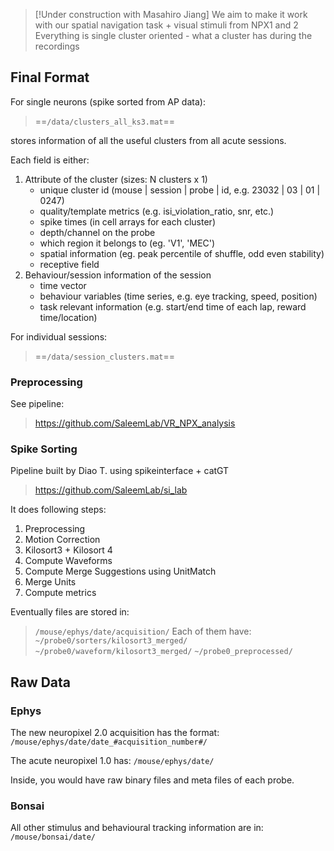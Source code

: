 >[!Under construction with Masahiro Jiang]
>We aim to make it work with our spatial navigation task + visual stimuli from NPX1 and 2
>Everything is single cluster oriented - what a cluster has during the recordings

## Final Format
For single neurons (spike sorted from AP data):
>==`/data/clusters_all_ks3.mat`==

stores information of all the useful clusters from all acute sessions.

Each field is either:
1. Attribute of the cluster (sizes: N clusters x 1)
	- unique cluster id (mouse | session | probe | id, e.g. 23032 | 03 | 01 | 0247)
	- quality/template metrics (e.g. isi_violation_ratio, snr, etc.)
	- spike times (in cell arrays for each cluster)
	- depth/channel on the probe
	- which region it belongs to (eg. 'V1', 'MEC')
	- spatial information (eg. peak percentile of shuffle, odd even stability)
	- receptive field
2.  Behaviour/session information of the session
	- time vector
	- behaviour variables (time series, e.g. eye tracking, speed, position)
	- task relevant information (e.g. start/end time of each lap, reward time/location)

For individual sessions:
>==`/data/session_clusters.mat`==

### Preprocessing
See pipeline:
>https://github.com/SaleemLab/VR_NPX_analysis
### Spike Sorting
Pipeline built by Diao T. using spikeinterface + catGT
> https://github.com/SaleemLab/si_lab

It does following steps:
1. Preprocessing
2. Motion Correction
3. Kilosort3 + Kilosort 4
4. Compute Waveforms
5. Compute Merge Suggestions using UnitMatch
6. Merge Units
7. Compute metrics

Eventually files are stored in:
> `/mouse/ephys/date/acquisition/`
> Each of them have:
>  `~/probe0/sorters/kilosort3_merged/`
>  `~/probe0/waveform/kilosort3_merged/` 
>  `~/probe0_preprocessed/`
## Raw Data
### Ephys
The new neuropixel 2.0 acquisition has the format:
`/mouse/ephys/date/date_#acquisition_number#/`

The acute neuropixel 1.0 has:
`/mouse/ephys/date/`

Inside, you would have raw binary files and meta files of each probe.

### Bonsai
All other stimulus and behavioural tracking information are in:
`/mouse/bonsai/date/`
